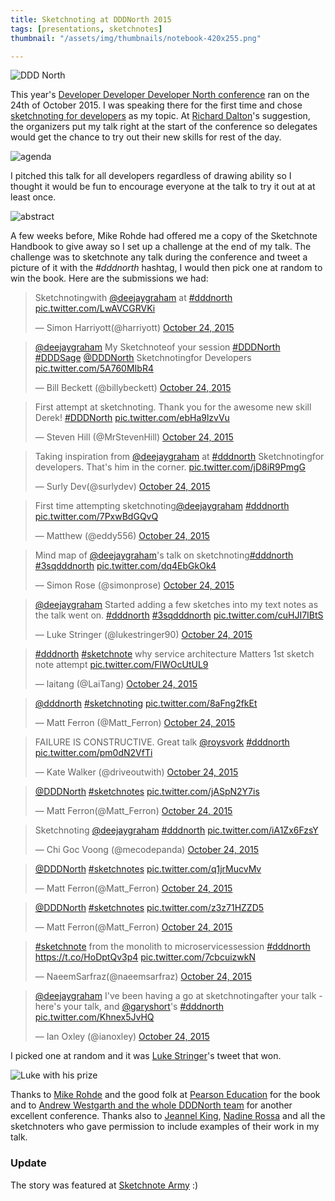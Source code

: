 ```yaml
---
title: Sketchnoting at DDDNorth 2015
tags: [presentations, sketchnotes]
thumbnail: "/assets/img/thumbnails/notebook-420x255.png"

---
```


<img src="/assets/img/posts/sketchnoting-at-dddnorth-2015/dddnorth-logo.png" class="u-max-full-width" alt="DDD North" />

This year's [Developer Developer Developer North conference](http://www.dddnorth.co.uk) ran on the 24th
of October 2015. I was speaking there for the first time and chose [sketchnoting for developers](http://deejaygraham.github.io/sketchnoting-for-developers)
as my topic. At [Richard Dalton](http://twitter.com/richardadalton)'s suggestion, the organizers put my
talk right at the start of the conference so delegates would get the chance to try out their new skills
for rest of the day.

![agenda](/assets/img/posts/sketchnoting-at-dddnorth-2015/agenda.png "Agenda")

I pitched this talk for all developers regardless of drawing ability so I thought it would be fun to encourage
everyone at the talk to try it out at at least once.

![abstract](/assets/img/posts/sketchnoting-at-dddnorth-2015/abstract.png "Abstract")

A few weeks before, Mike Rohde had offered me a copy of the
Sketchnote Handbook to give away so I set up a challenge at the end of my talk. The challenge was to sketchnote any
talk during the conference and tweet a picture of it with the _#dddnorth_ hashtag, I would then pick one at random
to win the book. Here are the submissions we had:

<blockquote class="twitter-tweet" lang="en"><p lang="en" dir="ltr">Sketchnotingwith <a href="https://twitter.com/deejaygraham">@deejaygraham</a> at <a href="https://twitter.com/hashtag/dddnorth?src=hash">#dddnorth</a> <a href="https://t.co/LwAVCGRVKi">pic.twitter.com/LwAVCGRVKi</a></p>&mdash; Simon Harriyott(@harriyott) <a href="https://twitter.com/harriyott/status/657851723357278208">October 24, 2015</a></blockquote> <script asyncsrc="//platform.twitter.com/widgets.js" charset="utf-8"></script>
	  
<blockquote class="twitter-tweet" lang="en"><p lang="en" dir="ltr"><a href="https://twitter.com/deejaygraham">@deejaygraham</a> My Sketchnoteof your session <a href="https://twitter.com/hashtag/DDDNorth?src=hash">#DDDNorth</a> <a href="https://twitter.com/hashtag/DDDSage?src=hash">#DDDSage</a> <a href="https://twitter.com/DDDNorth">@DDDNorth</a> Sketchnotingfor Developers <a href="https://t.co/5A760MIbR4">pic.twitter.com/5A760MIbR4</a></p>&mdash; Bill Beckett (@billybeckett) <a href="https://twitter.com/billybeckett/status/657852151734120448">October 24, 2015</a></blockquote> <script asyncsrc="//platform.twitter.com/widgets.js" charset="utf-8"></script>

<blockquote class="twitter-tweet" lang="en"><p lang="en" dir="ltr">First attempt at sketchnoting. Thank you for the awesome new skill Derek! <a href="https://twitter.com/hashtag/DDDNorth?src=hash">#DDDNorth</a> <a href="https://t.co/ebHa9lzvVu">pic.twitter.com/ebHa9lzvVu</a></p>&mdash; Steven Hill (@MrStevenHill) <a href="https://twitter.com/MrStevenHill/status/657853966143889408">October 24, 2015</a></blockquote> <script asyncsrc="//platform.twitter.com/widgets.js" charset="utf-8"></script>

<blockquote class="twitter-tweet" lang="en"><p lang="en" dir="ltr">Taking inspiration from <a href="https://twitter.com/deejaygraham">@deejaygraham</a> at <a href="https://twitter.com/hashtag/dddnorth?src=hash">#dddnorth</a> Sketchnotingfor developers. That&#39;s him in the corner. <a href="https://t.co/jD8iR9PmgG">pic.twitter.com/jD8iR9PmgG</a></p>&mdash; Surly Dev(@surlydev) <a href="https://twitter.com/surlydev/status/657855325513654272">October 24, 2015</a></blockquote> <script asyncsrc="//platform.twitter.com/widgets.js" charset="utf-8"></script>

<blockquote class="twitter-tweet" lang="en"><p lang="en" dir="ltr">First time attempting sketchnoting<a href="https://twitter.com/deejaygraham">@deejaygraham</a> <a href="https://twitter.com/hashtag/dddnorth?src=hash">#dddnorth</a> <a href="https://t.co/7PxwBdGQvQ">pic.twitter.com/7PxwBdGQvQ</a></p>&mdash; Matthew (@eddy556) <a href="https://twitter.com/eddy556/status/657857528173326337">October 24, 2015</a></blockquote> <script asyncsrc="//platform.twitter.com/widgets.js" charset="utf-8"></script>

<blockquote class="twitter-tweet" lang="en"><p lang="en" dir="ltr">Mind map of <a href="https://twitter.com/deejaygraham">@deejaygraham</a>&#39;s talk on sketchnoting<a href="https://twitter.com/hashtag/dddnorth?src=hash">#dddnorth</a> <a href="https://twitter.com/hashtag/3sqdddnorth?src=hash">#3sqdddnorth</a> <a href="https://t.co/dq4EbGkOk4">pic.twitter.com/dq4EbGkOk4</a></p>&mdash; Simon Rose (@simonprose) <a href="https://twitter.com/simonprose/status/657857602169253888">October 24, 2015</a></blockquote> <script asyncsrc="//platform.twitter.com/widgets.js" charset="utf-8"></script>
 
<blockquote class="twitter-tweet" lang="en"><p lang="en" dir="ltr"><a href="https://twitter.com/deejaygraham">@deejaygraham</a> Started adding a few sketches into my text notes as the talk went on. <a href="https://twitter.com/hashtag/dddnorth?src=hash">#dddnorth</a> <a href="https://twitter.com/hashtag/3sqdddnorth?src=hash">#3sqdddnorth</a> <a href="https://t.co/cuHJI7IBtS">pic.twitter.com/cuHJI7IBtS</a></p>&mdash; Luke Stringer (@lukestringer90) <a href="https://twitter.com/lukestringer90/status/657876591570194432">October 24, 2015</a></blockquote> <script asyncsrc="//platform.twitter.com/widgets.js" charset="utf-8"></script>

<blockquote class="twitter-tweet" lang="en"><p lang="en" dir="ltr"><a href="https://twitter.com/hashtag/dddnorth?src=hash">#dddnorth</a> <a href="https://twitter.com/hashtag/sketchnote?src=hash">#sketchnote</a> why service architecture Matters 1st sketch note attempt <a href="https://t.co/FlWOcUtUL9">pic.twitter.com/FlWOcUtUL9</a></p>&mdash; laitang (@LaiTang) <a href="https://twitter.com/LaiTang/status/657877804835602432">October 24, 2015</a></blockquote> <script asyncsrc="//platform.twitter.com/widgets.js" charset="utf-8"></script>

<blockquote class="twitter-tweet" lang="en"><p lang="und" dir="ltr"><a href="https://twitter.com/DDDNorth">@dddnorth</a> <a href="https://twitter.com/hashtag/sketchnoting?src=hash">#sketchnoting</a> <a href="https://t.co/8aFng2fkEt">pic.twitter.com/8aFng2fkEt</a></p>&mdash; Matt Ferron (@Matt_Ferron) <a href="https://twitter.com/Matt_Ferron/status/657869024022392832">October 24, 2015</a></blockquote> <script async src="//platform.twitter.com/widgets.js" charset="utf-8"></script>

<blockquote class="twitter-tweet" lang="en"><p lang="en" dir="ltr">FAILURE IS CONSTRUCTIVE. Great talk <a href="https://twitter.com/roysvork">@roysvork</a> <a href="https://twitter.com/hashtag/dddnorth?src=hash">#dddnorth</a> <a href="https://t.co/pm0dN2VfTi">pic.twitter.com/pm0dN2VfTi</a></p>&mdash; Kate Walker (@driveoutwith) <a href="https://twitter.com/driveoutwith/status/657888647660875776">October 24, 2015</a></blockquote> <script asyncsrc="//platform.twitter.com/widgets.js" charset="utf-8"></script>

<blockquote class="twitter-tweet" lang="en"><p lang="und" dir="ltr"><a href="https://twitter.com/DDDNorth">@DDDNorth</a> <a href="https://twitter.com/hashtag/sketchnotes?src=hash">#sketchnotes</a> <a href="https://t.co/jASpN2Y7is">pic.twitter.com/jASpN2Y7is</a></p>&mdash; Matt Ferron(@Matt_Ferron) <a href="https://twitter.com/Matt_Ferron/status/657890877780684800">October 24, 2015</a></blockquote> <script asyncsrc="//platform.twitter.com/widgets.js" charset="utf-8"></script>

<blockquote class="twitter-tweet" lang="en"><p lang="en" dir="ltr">Sketchnoting <a href="https://twitter.com/deejaygraham">@deejaygraham</a> <a href="https://twitter.com/hashtag/dddnorth?src=hash">#dddnorth</a> <a href="https://t.co/iA1Zx6FzsY">pic.twitter.com/iA1Zx6FzsY</a></p>&mdash; Chi Goc Voong (@mecodepanda) <a href="https://twitter.com/mecodepanda/status/657902289282297856">October 24, 2015</a></blockquote> <script async src="//platform.twitter.com/widgets.js" charset="utf-8"></script>

<blockquote class="twitter-tweet" lang="en"><p lang="und" dir="ltr"><a href="https://twitter.com/DDDNorth">@DDDNorth</a> <a href="https://twitter.com/hashtag/sketchnotes?src=hash">#sketchnotes</a> <a href="https://t.co/q1jrMucvMv">pic.twitter.com/q1jrMucvMv</a></p>&mdash; Matt Ferron(@Matt_Ferron) <a href="https://twitter.com/Matt_Ferron/status/657927775291088896">October 24, 2015</a></blockquote> <script asyncsrc="//platform.twitter.com/widgets.js" charset="utf-8"></script>

<blockquote class="twitter-tweet" lang="en"><p lang="und" dir="ltr"><a href="https://twitter.com/DDDNorth">@DDDNorth</a> <a href="https://twitter.com/hashtag/sketchnotes?src=hash">#sketchnotes</a> <a href="https://t.co/z3z71HZZD5">pic.twitter.com/z3z71HZZD5</a></p>&mdash; Matt Ferron(@Matt_Ferron) <a href="https://twitter.com/Matt_Ferron/status/657950150921461760">October 24, 2015</a></blockquote> <script asyncsrc="//platform.twitter.com/widgets.js" charset="utf-8"></script>

<blockquote class="twitter-tweet" lang="en"><p lang="en" dir="ltr"><a href="https://twitter.com/hashtag/sketchnote?src=hash">#sketchnote</a> from the monolith to microservicessession <a href="https://twitter.com/hashtag/dddnorth?src=hash">#dddnorth</a> <a href="https://t.co/HoDptQv3p4">https://t.co/HoDptQv3p4</a> <a href="https://t.co/7cbcuizwkN">pic.twitter.com/7cbcuizwkN</a></p>&mdash; NaeemSarfraz(@naeemsarfraz) <a href="https://twitter.com/naeemsarfraz/status/657928028203413505">October 24, 2015</a></blockquote> <script asyncsrc="//platform.twitter.com/widgets.js" charset="utf-8"></script>

<blockquote class="twitter-tweet" lang="en"><p lang="en" dir="ltr"><a href="https://twitter.com/deejaygraham">@deejaygraham</a> I&#39;ve been having a go at sketchnotingafter your talk - here&#39;s your talk, and <a href="https://twitter.com/garyshort">@garyshort</a>&#39;s <a href="https://twitter.com/hashtag/dddnorth?src=hash">#dddnorth</a> <a href="https://t.co/Khnex5JvHQ">pic.twitter.com/Khnex5JvHQ</a></p>&mdash; Ian Oxley (@ianoxley) <a href="https://twitter.com/ianoxley/status/657938854230536192">October 24, 2015</a></blockquote> <script asyncsrc="//platform.twitter.com/widgets.js" charset="utf-8"></script>

I picked one at random and it was [Luke Stringer](https://twitter.com/lukestringer90)'s tweet that won.

![Luke with his prize](/assets/img/posts/sketchnoting-at-dddnorth-2015/luke-stringer.png "Luke with his prize")

Thanks to [Mike Rohde](http://rohdesign.com/) and the good folk at [Pearson Education](http://www.pearsoned.co.uk/) for the book and to
[Andrew Westgarth and the whole DDDNorth team](http://wwww.dddnorth.co.uk/) for
another excellent conference. Thanks also to [Jeannel King](https://twitter.com/jeannelking),
[Nadine Rossa](https://twitter.com/nadrosia) and all the sketchnoters who gave permission to include
examples of their work in my talk.

### Update

The story was featured at [Sketchnote Army](http://sketchnotearmy.com/blog/2015/10/30/sketchnoting-at-dddnorth-2015-derek-graham.html) :)
